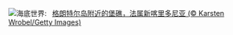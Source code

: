 ![](https://www.bing.com/th?id=OHR.GrandeTerreReef_ZH-CN7463701309_UHD.jpg&w=1000)海底世界:&nbsp;&ensp;[格朗特尔岛附近的堡礁，法属新喀里多尼亚 (© Karsten Wrobel/Getty Images)](https://www.bing.com/th?id=OHR.GrandeTerreReef_ZH-CN7463701309_UHD.jpg)
<br><br/>
